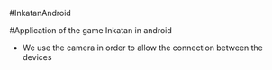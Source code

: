
#InkatanAndroid

#Application of the game Inkatan in android

 - We use the camera in order to allow the connection between the devices
